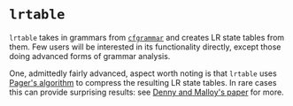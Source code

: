 # `lrtable`

`lrtable` takes in grammars from [`cfgrammar`](cfgrammar.html) and creates LR
state tables from them. Few users will be interested in its functionality
directly, except those doing advanced forms of grammar analysis.

One, admittedly fairly advanced, aspect worth noting is that
`lrtable` uses [Pager's
algorithm](https://link.springer.com/article/10.1007/BF00290336) to compress the
resulting LR state tables. In rare cases this can provide surprising results:
see [Denny and Malloy's
paper](https://www.sciencedirect.com/science/article/pii/S0167642309001191) for
more.
